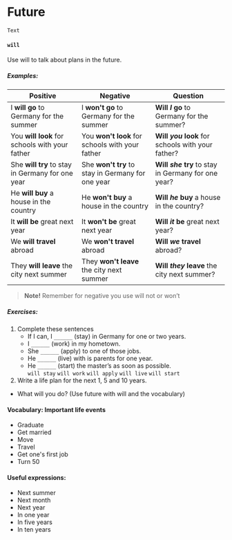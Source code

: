 # Future
`Text`

#### `will`
Use will to talk about plans in the future.

##### Examples:

|Positive|Negative|Question|
|-|-|-|
|I **will go** to Germany for the summer|I **won't go** to Germany for the summer|**Will _I_ go** to Germany for the summer?|
|You **will look** for schools with your father|You **won't look** for schools with your father|**Will _you_ look** for schools with your father?|
|She **will try** to stay in Germany for one year|She **won't try** to stay in Germany for one year|**Will _she_ try** to stay in Germany for one year?|
|He **will buy** a house in the country|He **won't buy** a house in the country|**Will _he_ buy** a house in the country?|
|It **will be** great next year|It **won't be** great next year|**Will _it_ be** great next year?|
|We **will travel** abroad|We **won't travel** abroad|**Will _we_ travel** abroad?|
|They **will leave** the city next summer|They **won't leave** the city next summer|**Will _they_ leave** the city next summer?

> **Note!** Remember for negative you use will not or won’t

##### Exercises:
1. Complete these sentences
	- If I can, I `______` (stay) in Germany for one or two years.
	- I `______` (work) in my hometown.
	- She `______` (apply) to one of those jobs.
	- He `______` (live) with is parents for one year.
	- He `______` (start) the master’s as soon as possible.  
	`will stay` `will work` `will apply` `will live` `will start`
1. Write a life plan for the next 1, 5 and 10 years.
- What will you do? (Use future with will and the vocabulary)

#### Vocabulary: Important life events
- Graduate
- Get married
- Move
- Travel
- Get one's first job
- Turn 50

#### Useful expressions:
- Next summer
- Next month
- Next year
- In one year
- In five years
- In ten years
